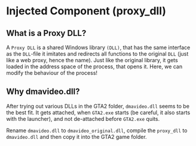 # Injected Component (proxy_dll)

## What is a Proxy DLL?

A `Proxy DLL` is a shared Windows library `(DLL)`, that has the same interface as the `DLL`-file it imitates and redirects all functions to the original `DLL` (just like a web proxy, hence the name). Just like the original library, it gets loaded in the address space of the process, that opens it. Here, we can modify the behaviour of the process!

## Why dmavideo.dll?
After trying out various DLLs in the GTA2 folder, `dmavideo.dll` seems to be the best fit. It gets attached, when `GTA2.exe` starts (be careful, it also starts with the launcher), and not de-attached before `GTA2.exe` quits.

Rename `dmavideo.dll` to `dmavideo_original.dll`, compile the `proxy_dll` to `dmavideo.dll` and then copy it into the GTA2 game folder.
